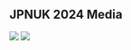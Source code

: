 ## JPNUK 2024 Media

<img src=/pix/24-10-19-downing-street.webp>
<img src=/pix/24-10-19-group-photo.webp>
